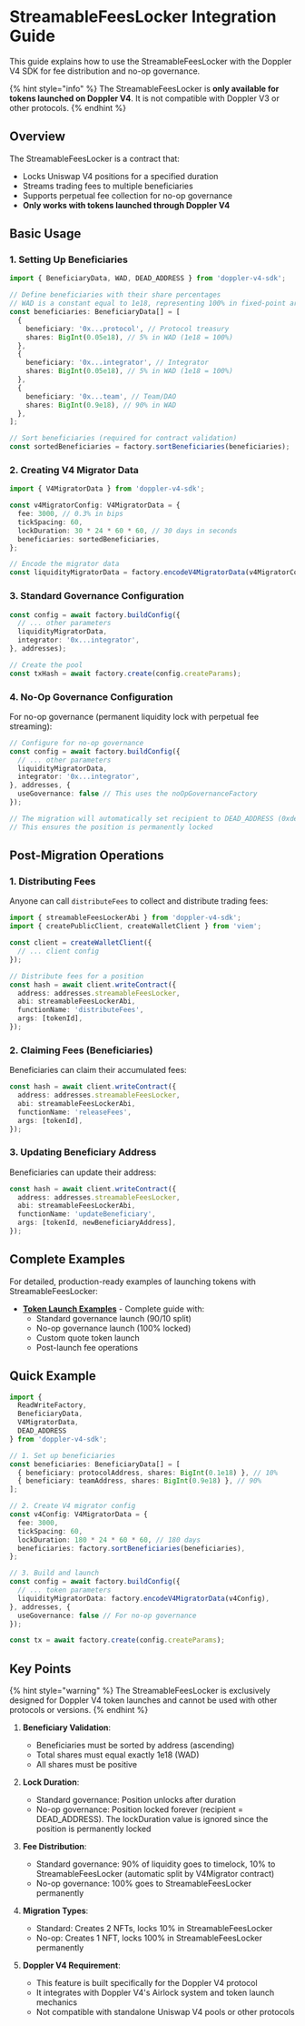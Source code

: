 # StreamableFeesLocker Integration Guide

This guide explains how to use the StreamableFeesLocker with the Doppler V4 SDK for fee distribution and no-op governance.

{% hint style="info" %}
The StreamableFeesLocker is **only available for tokens launched on Doppler V4**. It is not compatible with Doppler V3 or other protocols.
{% endhint %}

## Overview

The StreamableFeesLocker is a contract that:
- Locks Uniswap V4 positions for a specified duration
- Streams trading fees to multiple beneficiaries
- Supports perpetual fee collection for no-op governance
- **Only works with tokens launched through Doppler V4**

## Basic Usage

### 1. Setting Up Beneficiaries

```typescript
import { BeneficiaryData, WAD, DEAD_ADDRESS } from 'doppler-v4-sdk';

// Define beneficiaries with their share percentages
// WAD is a constant equal to 1e18, representing 100% in fixed-point arithmetic
const beneficiaries: BeneficiaryData[] = [
  {
    beneficiary: '0x...protocol', // Protocol treasury
    shares: BigInt(0.05e18), // 5% in WAD (1e18 = 100%)
  },
  {
    beneficiary: '0x...integrator', // Integrator
    shares: BigInt(0.05e18), // 5% in WAD (1e18 = 100%)
  },
  {
    beneficiary: '0x...team', // Team/DAO
    shares: BigInt(0.9e18), // 90% in WAD
  },
];

// Sort beneficiaries (required for contract validation)
const sortedBeneficiaries = factory.sortBeneficiaries(beneficiaries);
```

### 2. Creating V4 Migrator Data

```typescript
import { V4MigratorData } from 'doppler-v4-sdk';

const v4MigratorConfig: V4MigratorData = {
  fee: 3000, // 0.3% in bips
  tickSpacing: 60,
  lockDuration: 30 * 24 * 60 * 60, // 30 days in seconds
  beneficiaries: sortedBeneficiaries,
};

// Encode the migrator data
const liquidityMigratorData = factory.encodeV4MigratorData(v4MigratorConfig);
```

### 3. Standard Governance Configuration

```typescript
const config = await factory.buildConfig({
  // ... other parameters
  liquidityMigratorData,
  integrator: '0x...integrator',
}, addresses);

// Create the pool
const txHash = await factory.create(config.createParams);
```

### 4. No-Op Governance Configuration

For no-op governance (permanent liquidity lock with perpetual fee streaming):

```typescript
// Configure for no-op governance
const config = await factory.buildConfig({
  // ... other parameters
  liquidityMigratorData,
  integrator: '0x...integrator',
}, addresses, {
  useGovernance: false // This uses the noOpGovernanceFactory
});

// The migration will automatically set recipient to DEAD_ADDRESS (0xdead)
// This ensures the position is permanently locked
```

## Post-Migration Operations

### 1. Distributing Fees

Anyone can call `distributeFees` to collect and distribute trading fees:

```typescript
import { streamableFeesLockerAbi } from 'doppler-v4-sdk';
import { createPublicClient, createWalletClient } from 'viem';

const client = createWalletClient({
  // ... client config
});

// Distribute fees for a position
const hash = await client.writeContract({
  address: addresses.streamableFeesLocker,
  abi: streamableFeesLockerAbi,
  functionName: 'distributeFees',
  args: [tokenId],
});
```

### 2. Claiming Fees (Beneficiaries)

Beneficiaries can claim their accumulated fees:

```typescript
const hash = await client.writeContract({
  address: addresses.streamableFeesLocker,
  abi: streamableFeesLockerAbi,
  functionName: 'releaseFees',
  args: [tokenId],
});
```

### 3. Updating Beneficiary Address

Beneficiaries can update their address:

```typescript
const hash = await client.writeContract({
  address: addresses.streamableFeesLocker,
  abi: streamableFeesLockerAbi,
  functionName: 'updateBeneficiary',
  args: [tokenId, newBeneficiaryAddress],
});
```

## Complete Examples

For detailed, production-ready examples of launching tokens with StreamableFeesLocker:

- **[Token Launch Examples](./token-launch-examples.md)** - Complete guide with:
  - Standard governance launch (90/10 split)
  - No-op governance launch (100% locked)
  - Custom quote token launch
  - Post-launch fee operations

## Quick Example

```typescript
import { 
  ReadWriteFactory, 
  BeneficiaryData, 
  V4MigratorData,
  DEAD_ADDRESS
} from 'doppler-v4-sdk';

// 1. Set up beneficiaries
const beneficiaries: BeneficiaryData[] = [
  { beneficiary: protocolAddress, shares: BigInt(0.1e18) }, // 10%
  { beneficiary: teamAddress, shares: BigInt(0.9e18) }, // 90%
];

// 2. Create V4 migrator config
const v4Config: V4MigratorData = {
  fee: 3000,
  tickSpacing: 60,
  lockDuration: 180 * 24 * 60 * 60, // 180 days
  beneficiaries: factory.sortBeneficiaries(beneficiaries),
};

// 3. Build and launch
const config = await factory.buildConfig({
  // ... token parameters
  liquidityMigratorData: factory.encodeV4MigratorData(v4Config),
}, addresses, {
  useGovernance: false // For no-op governance
});

const tx = await factory.create(config.createParams);
```

## Key Points

{% hint style="warning" %}
The StreamableFeesLocker is exclusively designed for Doppler V4 token launches and cannot be used with other protocols or versions.
{% endhint %}

1. **Beneficiary Validation**: 
   - Beneficiaries must be sorted by address (ascending)
   - Total shares must equal exactly 1e18 (WAD)
   - All shares must be positive

2. **Lock Duration**: 
   - Standard governance: Position unlocks after duration
   - No-op governance: Position locked forever (recipient = DEAD_ADDRESS). The lockDuration value is ignored since the position is permanently locked

3. **Fee Distribution**:
   - Standard governance: 90% of liquidity goes to timelock, 10% to StreamableFeesLocker (automatic split by V4Migrator contract)
   - No-op governance: 100% goes to StreamableFeesLocker permanently

4. **Migration Types**:
   - Standard: Creates 2 NFTs, locks 10% in StreamableFeesLocker
   - No-op: Creates 1 NFT, locks 100% in StreamableFeesLocker permanently

5. **Doppler V4 Requirement**:
   - This feature is built specifically for the Doppler V4 protocol
   - It integrates with Doppler V4's Airlock system and token launch mechanics
   - Not compatible with standalone Uniswap V4 pools or other protocols